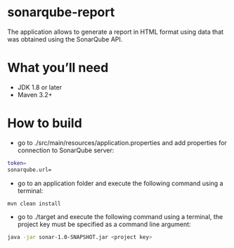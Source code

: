# sonarqube-report
The application allows to generate a report in HTML format using data that was obtained using the SonarQube API.

# What you’ll need
 
 -	JDK 1.8 or later
 -	Maven 3.2+ 
 
 # How to build
 
 -	go to ./src/main/resources/application.properties and add properties for connection to SonarQube server:
  ```sh
 token=
 sonarqube.url=
 ``` 
 -	go to an application folder and execute the following command using a terminal:
 ```sh
 mvn clean install
 ```
 -	go to ./target and execute the following command using a terminal, the project key must be specified as a command line argument: 
 ```sh
 java -jar sonar-1.0-SNAPSHOT.jar <project key>
 ```
